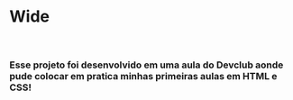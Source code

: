 <h1>Wide</h1>
<br>
<h3> Esse projeto foi desenvolvido em uma aula do Devclub aonde pude colocar em pratica minhas primeiras aulas em HTML e CSS!</h3>
